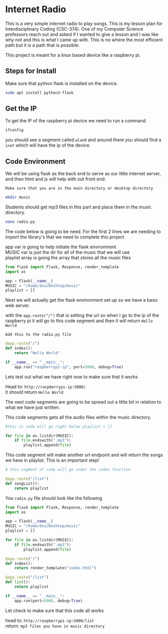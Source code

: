# Internet Radio

This is a very simple internet radio to play songs. This is my lesson plan for Interdisciplinary Coding (CSC-374). One of my Computer Science professors reach out and asked if I wanted to give a lesson and I was like why not and this is what I came up with. This is no where the most efficient path but it is a path that is possible. 

This project is meant for a linux based device like a raspberry pi. 

## Steps for Install

Make sure that python flask is installed on the device. 
```sh
sudo apt install python3-flask
```

## Get the IP
To get the IP of the raspberry pi device we need to run a command

```sh
ifconfig
```

you should see a segment called `wlan0` and around there you should find a `inet` which will have the ip of the device. 

## Code Environment


We will be using flask as the back end to serve as our little internet server, and then html and js will help with out front end. 

`Make sure that you are in the main directory or desktop directory`

```sh
mkdir music
```

Students should get mp3 files in this part and place them in the music directory. 

```sh
nano radio.py
```

The code below is going to be need. For the first 2 lines we are needing to import the library's that we need to complete this project

app var is going to help initiate the flask environment <br>
MUSIC var is just the dir for all of the music that we will use<br>
playlist array is going the array that stores all the music files

```py
from flask import Flask, Response, render_template
import os

app = Flask(__name__)
MUSIC = "/home/dsu/Desktop/music"
playlist = []
```

Next we will actually get the flask environment set up so we have a basic web server.

with the `app.route("/")` that is setting the url so when I go to the ip of the raspberry pi it will go to this code segment and then it will return `Hello World`

`Add this to the radio.py file`

```py
@app.route("/")
def index():
    return "Hello World"

if __name__ == "__main__":
    app.run("raspberrypi-ip", port=5000, debug=True)
```

Lets test out what we have right now to make sure that it works

Head to: `http://raspberrypi-ip:5000/` <br>
it should return `Hello World`

The next code segments are going to be spread out a little bit in relation to what we have just written. 

This code segments gets all the audio files within the music directory.

```py
#this is code will go right below playlist = []

for file in os.listdir(MUSIC):
    if file.endswith(".mp3"):
        playlist.append(file)
```

This code segment will make another url endpoint and will return the songs we have in playlist. This is an important step!

```py
# this segment of code will go under the index function

@app.route("/list")
def songList():
    return playlist
```

You `radio.py` file should look like the following

```py
from flask import Flask, Response, render_template
import os

app = Flask(__name__)
MUSIC = "/home/dsu/Desktop/music"
playlist = []

for file in os.listdir(MUSIC):
    if file.endswith(".mp3"):
        playlist.append(file)

@app.route("/")
def index():
    return render_template("index.html")

@app.route("/list")
def list():
    return playlist

if __name__ == "__main__":
    app.run(port=5000, debug=True)
```

Let check to make sure that this code all works

head to: `http://raspberrypi-ip:5000/list`<br>
return: `mp3 files you have in music directory`